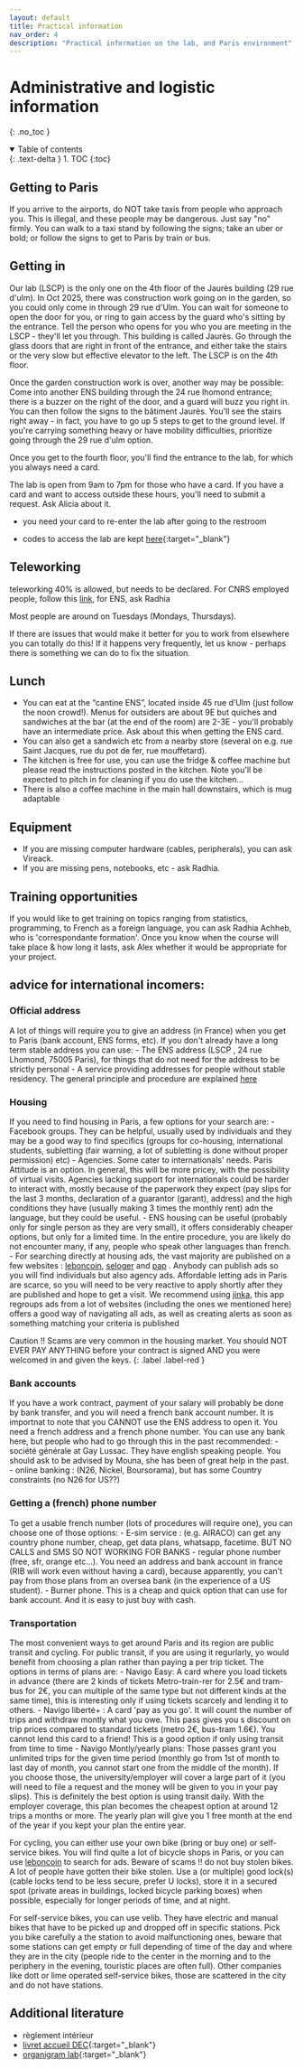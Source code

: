 ```yaml
---
layout: default
title: Practical information
nav_order: 4
description: "Practical information on the lab, and Paris environment"
---
```


# Administrative and logistic information
{: .no_toc }

<details open markdown="block">
  <summary>
    Table of contents
  </summary>
  {: .text-delta }
1. TOC
{:toc}
</details>

## Getting to Paris

If you arrive to the airports, do NOT take taxis from people who approach you. This is illegal, and these people may be dangerous. Just say "no" firmly. You can walk to a taxi stand by following the signs; take an uber or bold; or follow the signs to get to Paris by train or bus.




## Getting in

Our lab (LSCP) is the only one on the 4th floor of the Jaurès building (29 rue d'ulm). In Oct 2025, there was construction work going on in the garden, so you could only come in through 29 rue d'Ulm. You can wait for someone to open the door for you, or ring to gain access by the guard who's sitting by the entrance. Tell the person who opens for you who you are meeting in the LSCP - they'll let you through. This building is called Jaurès. Go through the glass doors that are right in front of the entrance, and either take the stairs or the very slow but effective elevator to the left. The LSCP is on the 4th floor.

Once the garden construction work is over, another way may be possible: Come into another ENS building through the 24 rue lhomond entrance; there is a buzzer on the right of the door, and a guard will buzz you right in. You can then follow the signs to the bâtiment Jaurès. You'll see the stairs right away - in fact, you have to go up 5 steps to get to the ground level. If you're carrying something heavy or have mobility difficulties, prioritize going through the 29 rue d'ulm option.

Once you get to the fourth floor, you'll find the entrance to the lab, for which you always need a card.

The lab is open from 9am to 7pm for those who have a card. If you have a card and want to access outside these hours, you'll need to submit a request. Ask Alicia about it. 

- you need your card to re-enter the lab after going to the restroom

- codes to access the lab are kept [here](https://github.com/LAAC-LSCP/private-lab-info/blob/main/access_codes.md){:target="_blank"}

## Teleworking

teleworking 40% is allowed, but needs to be declared. For CNRS employed people, follow this [link](https://laac-lscp.github.io/docs/administrative-platforms.html#teleworking), for ENS, ask Radhia

Most people are around on Tuesdays (Mondays, Thursdays).

If there are issues that would make it better for you to work from elsewhere you can totally do this! If it happens very frequently, let us know - perhaps there is something we can do to fix the situation.

## Lunch

- You can eat at the “cantine ENS”, located inside 45 rue d’Ulm (just follow the noon crowd!). Menus for outsiders are about 9E but quiches and sandwiches at the bar (at the end of the room) are 2-3E - you'll probably have an intermediate price. Ask about this when getting the ENS card.
- You can also get a sandwich etc from a nearby store (several on e.g. rue Saint Jacques, rue du pot de fer, rue mouffetard). 
- The kitchen is free for use, you can use the fridge & coffee machine but please read the instructions posted in the kitchen. Note you'll be expected to pitch in for cleaning if you do use the kitchen…
- There is also a coffee machine in the main hall downstairs, which is mug adaptable

## Equipment

- If you are missing computer hardware (cables, peripherals), you can ask Vireack.
- If you are missing pens, notebooks, etc - ask Radhia.

## Training opportunities

If you would like to get training on topics ranging from statistics, programming, to French as a foreign language, you can ask Radhia Achheb, who is 'correspondante formation'. Once you know when the course will take place & how long it lasts, ask Alex whether it would be appropriate for your project.

## advice for international incomers:

### Official address

A lot of things will require you to give an address (in France) when you get to Paris (bank account, ENS forms, etc). If you don't already have a long term stable address you can use:
    - The ENS address (LSCP <your office>, 24 rue Lhomond, 75005 Paris), for things that do not need for the address to be strictly personal
    - A service providing addresses for people without stable residency. The general principle and procedure are explained [here](https://demarchesadministratives.fr/demarches/obtenir-une-adresse-de-domiciliation-pour-les-personnes-sans-domicile-stable)

### Housing

If you need to find housing in Paris, a few options for your search are:
    - Facebook groups. They can be helpful, usually used by individuals and they may be a good way to find specifics (groups for co-housing, international students, subletting (fair warning, a lot of subletting is done without proper permission) etc)
    - Agencies. Some cater to internationals' needs. Paris Attitude is an option. In general, this will be more pricey, with the possibility of virtual visits. Agencies lacking support for internationals could be harder to interact with, mostly because of the paperwork they expect (pay slips for the last 3 months, declaration of a guarantor (garant), address) and the high conditions they have (usually making 3 times the monthly rent) adn the language, but they could be useful.
    - ENS housing can be useful (probably only for single person as they are very small), it offers considerably cheaper options, but only for a limited time. In the entire procedure, you are likely do not encounter many, if any, people who speak other languages than french.
    - For searching directly at housing ads, the vast majority are published on a few websites : [leboncoin](https://www.leboncoin.fr/), [seloger](https://www.seloger.com/) and [pap](https://www.pap.fr) . Anybody can publish ads so you will find individuals but also agency ads. Affordable letting ads in Paris are scarce, so you will need to be very reactive to apply shortly after they are published and hope to get a visit. We recommend using [jinka](https://www.jinka.fr/), this app regroups ads from a lot of websites (including the ones we mentioned here) offers a good way of navigating all ads, as well as creating alerts as soon as something matching your criteria is published

Caution !! Scams are very common in the housing market. You should NOT EVER PAY ANYTHING before your contract is signed AND you were welcomed in and given the keys.
{: .label .label-red }

### Bank accounts

If you have a work contract, payment of your salary will probably be done by bank transfer, and you will need a french bank account number. It is importnat to note that you CANNOT use the ENS address to open it. You need a french address and a french phone number. You can use any bank here, but people who had to go through this in the past recommended:
        - société générale at Gay Lussac. They have english speaking people. You should ask to be advised by Mouna, she has been of great help in the past.
        - online banking : (N26, Nickel, Boursorama), but has some Country constraints (no N26 for US??)

### Getting a (french) phone number

To get a usable french number (lots of procedures will require one), you can choose one of those options:
     - E-sim service : (e.g. AIRACO) can get any country phone number, cheap, get data plans, whatsapp, facetime. BUT NO CALLS and SMS SO NOT WORKING FOR BANKS
     - regular phone number (free, sfr, orange etc...). You need an address and bank account in france (RIB will work even without having a card), because apparently, you can't pay from those plans from an oversea bank (in the experience of a US student).
     - Burner phone. This is a cheap and quick option that can use for bank account. And it is easy to just buy with cash.

### Transportation

The most convenient ways to get around Paris and its region are public transit and cycling. For public transit, if you are using it regurlarly, yo would benefit from choosing a plan rather than paying a per trip ticket. The options in terms of plans are:
    - Navigo Easy: A card where you load tickets in advance (there are 2 kinds of tickets Metro-train-rer for 2.5€ and tram-bus for 2€, you can multiple of the same type but not different kinds at the same time), this is interesting only if using tickets scarcely and lending it to others.
    - Navigo liberté+ : A card 'pay as you go'. It will count the number of trips and withdraw montly what you owe. This pass gives you s discount on trip prices compared to standard tickets (metro 2€, bus-tram 1.6€). You cannot lend this card to a friend! This is a good option if only using transit from time to time
    - Navigo Montly/yearly plans: Those passes grant you unlimited trips for the given time period (monthly go from 1st of month to last day of month, you cannot start one from the middle of the month). If you choose those, the university/employer will cover a large part of it (you will need to file a request and the money will be given to you in your pay slips). This is definitely the best option is using transit daily. With the employer coverage, this plan becomes the cheapest option at around 12 trips a months or more. The yearly plan will give you 1 free month at the end of the year if you kept your plan the entire year.

For cycling, you can either use your own bike (bring or buy one) or self-service bikes. You will find quite a lot of bicycle shops in Paris, or you can use [leboncoin](www.leboncoin.fr) to search for ads. Beware of scams !! do not buy stolen bikes. A lot of people have gotten their bike stolen. Use a (or multiple) good lock(s) (cable locks tend to be less secure, prefer U locks), store it in a secured spot (private areas in buildings, locked bicycle parking boxes) when possible, especially for longer periods of time, and at night.

For self-service bikes, you can use velib. They have electric and manual bikes that have to be picked up and dropped off in specific stations. Pick you bike carefully a the station to avoid malfunctioning ones, beware that some stations can get empty or full depending of time of the day and where they are in the city (people ride to the center in the morning and to the periphery in the evening, touristic places are often full). Other companies like dott or lime operated self-service bikes, those are scattered in the city and do not have stations.

## Additional literature

- règlement intérieur
- [livret accueil DEC](https://cognition.ens.fr/system/files/2019-07/Welcomebooklet2019-2020.pdf){:target="_blank"}
- [organigram lab](../index.md#welcome-to-the-laac-team){:target="_blank"}
